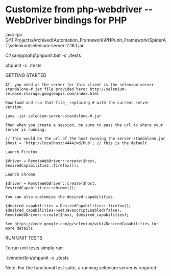 
Customize from php-webdriver -- WebDriver bindings for PHP
===========================================

java -jar G:\1.Projects\Archived\Automation_Framework\PHPunit_Framework\SpiderAT\selenium\selenium-server-2.16.1.jar

 C:\xampp\php\phpunit.bat -c ./tests
 
 phpunit -c ./tests
 

GETTING STARTED

    All you need as the server for this client is the selenium-server-standalone-#.jar file provided here: http://selenium-release.storage.googleapis.com/index.html

    Download and run that file, replacing # with the current server version.

    java -jar selenium-server-standalone-#.jar

    Then when you create a session, be sure to pass the url to where your server is running.

    // This would be the url of the host running the server-standalone.jar
    $host = 'http://localhost:4444/wd/hub'; // this is the default

    Launch Firefox

    $driver = RemoteWebDriver::create($host, DesiredCapabilities::firefox());

    Launch Chrome

    $driver = RemoteWebDriver::create($host, DesiredCapabilities::chrome());

    You can also customize the desired capabilities.

    $desired_capabilities = DesiredCapabilities::firefox();
    $desired_capabilities->setJavascriptEnabled(false);
    RemoteWebDriver::create($host, $desired_capabilities);

    See https://code.google.com/p/selenium/wiki/DesiredCapabilities for more details.

RUN UNIT TESTS

To run unit tests simply run:

./vendor/bin/phpunit -c ./tests

Note: For the functional test suite, a running selenium server is required.